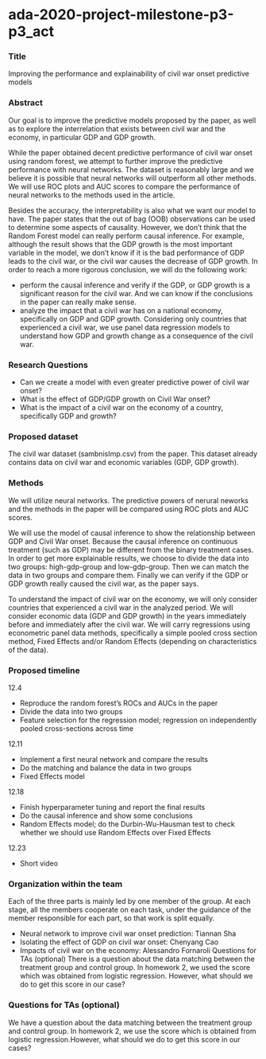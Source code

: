 # ada-2020-project-milestone-p3-p3_act

### Title
Improving the performance and explainability of civil war onset predictive models

### Abstract
Our goal is to improve the predictive models proposed by the paper, as well as to explore the interrelation that exists between civil war and the economy, in particular GDP and GDP growth.

While the paper obtained decent predictive performance of civil war onset using random forest, we attempt to further improve the predictive performance with neural networks. The dataset is reasonably large and we believe it is possible that neural networks will outperform all other methods. We will use ROC plots and AUC scores to compare the performance of neural networks to the methods used in the article.

Besides the accuracy, the interpretability is also what we want our model to have. The paper states that the out of bag (OOB) observations can be used to determine some aspects of causality. However, we don’t think that the Random Forest model can really perform causal inference. For example, although the result shows that the GDP growth is the most important variable in the model, we don’t know if it is the bad performance of GDP leads to the civil war, or the civil war causes the decrease of GDP growth. In order to reach a more rigorous conclusion, we will do the following work:
- perform the causal inference and verify if the GDP, or GDP growth is a significant reason for the civil war. And we can know if the conclusions in the paper can really make sense.
- analyze the impact that a civil war has on a national economy, specifically on GDP and GDP growth. Considering only countries that experienced a civil war, we use panel data regression models to understand how GDP and growth change as a consequence of the civil war.

### Research Questions
- Can we create a model with even greater predictive power of civil war onset?
- What is the effect of GDP/GDP growth on Civil War onset?
- What is the impact of a civil war on the economy of a country, specifically GDP and growth?

### Proposed dataset
The civil war dataset (sambnisImp.csv) from the paper. This dataset already contains data on civil war and economic variables (GDP, GDP growth).

### Methods
We will utilize neural networks. The predictive powers of nerural neworks and the methods in the paper will be compared using ROC plots and AUC scores.

We will use the model of causal inference to show the relationship between GDP and Civil War onset. Because the causal inference on continuous treatment (such as GDP) may be different from the binary treatment cases. In order to get more explainable results, we choose to divide the data into two groups: high-gdp-group and low-gdp-group. Then we can match the data in two groups and compare them. Finally we can verify if the GDP or GDP growth really caused the civil war, as the paper says.

To understand the impact of civil war on the economy, we will only consider countries that experienced a civil war in the analyzed period. We will consider economic data (GDP and GDP growth) in the years immediately before and immediately after the civil war. We will carry regressions using econometric panel data methods, specifically a simple pooled cross section method, Fixed Effects and/or Random Effects (depending on characteristics of the data).

### Proposed timeline
12.4
- Reproduce the random forest’s ROCs and AUCs in the paper
- Divide the data into two groups
- Feature selection for the regression model; regression on independently pooled cross-sections across time 

12.11
- Implement a first neural network and compare the results
- Do the matching and balance the data in two groups
- Fixed Effects model

12.18 
- Finish hyperparameter tuning and report the final results
- Do the causal inference and show some conclusions
- Random Effects model; do the Durbin-Wu-Hausman test to check whether we should use Random Effects over Fixed Effects

12.23 
- Short video	

### Organization within the team
Each of the three parts is mainly led by one member of the group. At each stage, all the members cooperate on each task, under the guidance of the member responsible for each part, so that work is split equally.
- Neural network to improve civil war onset prediction: Tiannan Sha
- Isolating the effect of GDP on civil war onset: Chenyang Cao
- Impacts of civil war on the economy: Alessandro Fornaroli
Questions for TAs (optional)
There is a question about the data matching between the treatment group and control group. In homework 2, we used the score which was obtained from logistic regression. However, what should we do to get this score in our case?

### Questions for TAs (optional)
We have a question about the data matching between the treatment group and control group. In homework 2, we use the score which is obtained from logistic regression.However, what should we do to get this score in our cases?
